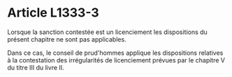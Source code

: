 # Article L1333-3

Lorsque la sanction contestée est un licenciement les dispositions du présent chapitre ne sont pas applicables.

Dans ce cas, le conseil de prud'hommes applique les dispositions relatives à la contestation des irrégularités de licenciement prévues par le chapitre V du titre III du livre II.